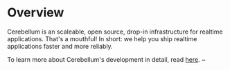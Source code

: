 # Overview

Cerebellum is an scaleable, open source, drop-in infrastructure for realtime applications. That's a mouthful! In short: we help you ship realtime applications faster and more reliably.

To learn more about Cerebellum's development in detail, read [here](https://docs.google.com/document/d/1WC1yrta0Rao3_08TVQburuwODeZ3hy00GHWGn716NXE/edit).
~
<!--

**Here are some ideas to get you started:**

🙋‍♀️ A short introduction - what is your organization all about?
🌈 Contribution guidelines - how can the community get involved?
👩‍💻 Useful resources - where can the community find your docs? Is there anything else the community should know?
🍿 Fun facts - what does your team eat for breakfast?
🧙 Remember, you can do mighty things with the power of [Markdown](https://docs.github.com/github/writing-on-github/getting-started-with-writing-and-formatting-on-github/basic-writing-and-formatting-syntax)
-->
